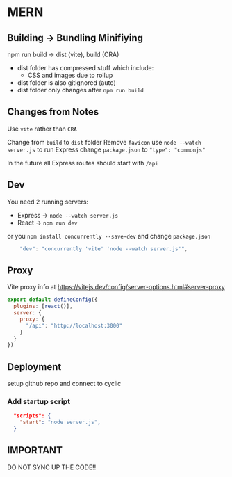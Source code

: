 # MERN

## Building -> Bundling  Minifiying

npm run build -> dist (vite), build (CRA)

* dist folder has compressed stuff which include:
  * CSS and images due to rollup
* dist folder is also gitignored (auto)
* dist folder only changes after `npm run build`

## Changes from Notes

Use `vite` rather than `CRA`

Change from `build` to `dist` folder
Remove `favicon`
use `node --watch server.js` to run Express
change `package.json` to `"type": "commonjs"`

In the future all Express routes should start with `/api`

## Dev

You need 2 running servers:

* Express -> `node --watch server.js`
* React -> `npm run dev`

or you `npm install concurrently --save-dev` and change `package.json`

```js
    "dev": "concurrently 'vite' 'node --watch server.js'",
```

## Proxy

Vite proxy info at <https://vitejs.dev/config/server-options.html#server-proxy>

```js
export default defineConfig({
  plugins: [react()],
  server: {
    proxy: {
      "/api": "http://localhost:3000"
    } 
  }
})
```

## Deployment

setup github repo and connect to cyclic

### Add startup script

```json
  "scripts": {
    "start": "node server.js",
  }
```

## IMPORTANT

DO NOT SYNC UP THE CODE!!
